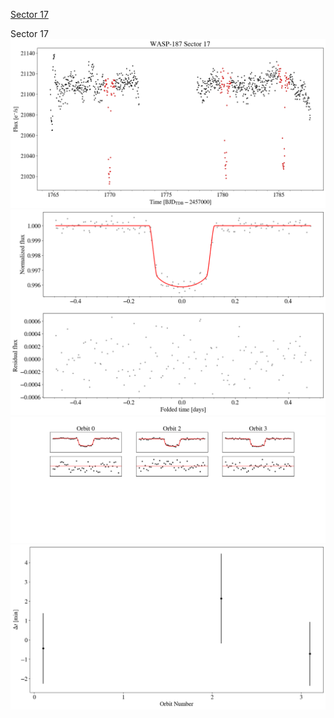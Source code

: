 [Sector 17](#sector17)

<a name = "sector17"></a>
Sector 17
![alt text](/tt/WASP-187_Sector_17/WASP-187_Sector_17_a_TimeSeries.png)
![alt text](/tt/WASP-187_Sector_17/WASP-187_Sector_17_b_FoldedLightCurve.png)
![alt text](/tt/WASP-187_Sector_17/WASP-187_Sector_17_b_IndividualTransitsWithFit.png)
![alt text](/tt/WASP-187_Sector_17/WASP-187_Sector_17_c_TimingResiduals.png)

